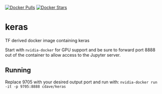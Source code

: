 [![Docker Pulls](https://img.shields.io/docker/pulls/cdave/keras.svg)](https://hub.docker.com/r/cdave/keras/)
[![Docker Stars](https://img.shields.io/docker/stars/cdave/keras.svg)](https://hub.docker.com/r/cdave/keras/)

# keras
TF derived docker image containing keras

Start with `nvidia-docker` for GPU support and be sure to forward port 8888 out of the container to allow access to the Jupyter server. 

## Running

Replace 9705 with your desired output port and run with:
`nvidia-docker run -it -p 9705:8888 cdave/keras`

